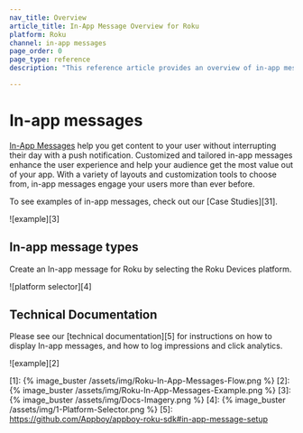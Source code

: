 ```yaml
---
nav_title: Overview
article_title: In-App Message Overview for Roku
platform: Roku
channel: in-app messages
page_order: 0
page_type: reference
description: "This reference article provides an overview of in-app messages, including best practices, and use cases."

---
```


# In-app messages

[In-App Messages]({{site.baseurl}}/user_guide/message_building_by_channel/in-app_messages/) help you get content to your user without interrupting their day with a push notification. Customized and tailored in-app messages enhance the user experience and help your audience get the most value out of your app. With a variety of layouts and customization tools to choose from, in-app messages engage your users more than ever before.

To see examples of in-app messages, check out our [Case Studies][31].

![example][3]

## In-app message types

Create an In-app message for Roku by selecting the Roku Devices platform.

![platform selector][4]

## Technical Documentation

Please see our [technical documentation][5] for instructions on how to display In-app messages, and how to log impressions and click analytics.

![example][2]

[1]: {% image_buster /assets/img/Roku-In-App-Messages-Flow.png %}
[2]: {% image_buster /assets/img/Roku-In-App-Messages-Example.png %}
[3]: {% image_buster /assets/img/Docs-Imagery.png %}
[4]: {% image_buster /assets/img/1-Platform-Selector.png %}
[5]: https://github.com/Appboy/appboy-roku-sdk#in-app-message-setup

